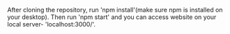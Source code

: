 After cloning the repository, run 'npm install'(make sure npm is installed on your desktop).
Then run 'npm start' and you can access website on your local server- 'localhost:3000/'.



